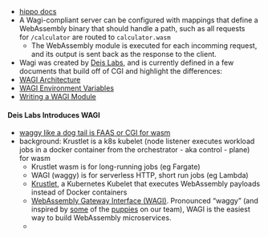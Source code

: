 - [hippo docs](https://docs.hippofactory.dev/topics/webassembly/)
- A Wagi-compliant server can be configured with mappings that define a WebAssembly binary that should handle a path, such as all requests for `/calculator` are routed to `calculator.wasm`
	- The WebAssembly module is executed for each incomming request, and its output is sent back as the response to the client.
- Wagi was created by [Deis Labs](https://deislabs.io/), and is currently defined in a few documents that build off of CGI and highlight the differences:
-   [WAGI Architecture](https://github.com/deislabs/wagi/blob/main/docs/architecture.md)
-   [WAGI Environment Variables](https://github.com/deislabs/wagi/blob/main/docs/environment_variables.md)
-   [Writing a WAGI Module](https://github.com/deislabs/wagi/blob/main/docs/writing_modules.md)

#### Deis Labs Introduces WAGI
- [waggy like a dog tail is FAAS or CGI for wasm](https://deislabs.io/posts/introducing-wagi-easiest-way-to-build-webassembly-microservices/)
- background: Krustlet is a k8s kubelet (node listener executes workload jobs in a docker container from the orchestrator - aka control - plane) for wasm
	- Krustlet wasm is for long-running jobs (eg Fargate)
	- WAGI (waggy) is for serverless HTTP, short run jobs (eg Lambda)
	- [Krustlet](https://github.com/deislabs/krustlet), a Kubernetes Kubelet that executes WebAssembly payloads instead of Docker containers
	- [WebAssembly Gateway Interface (WAGI)](https://github.com/deislabs/wagi). Pronounced “waggy” (and inspired by [some](https://deislabs.io/images/moar_puppy.jpg) of the [puppies](https://deislabs.io/images/puppy.jpg) on our team), WAGI is the easiest way to build WebAssembly microservices.
	- 


